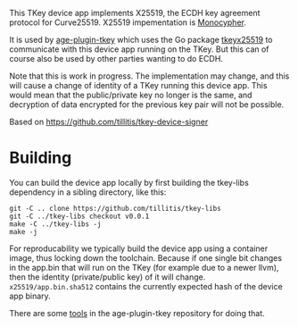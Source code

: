 
This TKey device app implements X25519, the ECDH key agreement
protocol for Curve25519. X25519 impementation is
[Monocypher](https://monocypher.org/manual/x25519).

It is used by
[age-plugin-tkey](https://github.com/quite/age-plugin-tkey) which uses
the Go package [tkeyx25519](https://github.com/quite/tkeyx255190) to
communicate with this device app running on the TKey. But this can of
course also be used by other parties wanting to do ECDH.

Note that this is work in progress. The implementation may change, and
this will cause a change of identity of a TKey running this device
app. This would mean that the public/private key no longer is the
same, and decryption of data encrypted for the previous key pair will
not be possible.

Based on https://github.com/tillitis/tkey-device-signer

# Building

You can build the device app locally by first building the tkey-libs
dependency in a sibling directory, like this:

```
git -C .. clone https://github.com/tillitis/tkey-libs
git -C ../tkey-libs checkout v0.0.1
make -C ../tkey-libs -j
make -j
```

For reproducability we typically build the device app using a
container image, thus locking down the toolchain. Because if one
single bit changes in the app.bin that will run on the TKey (for
example due to a newer llvm), then the identity (private/public key)
of it will change. `x25519/app.bin.sha512` contains the currently
expected hash of the device app binary.

There are some
[tools](https://github.com/quite/age-plugin-tkey/tree/main/contrib) in
the age-plugin-tkey repository for doing that.
